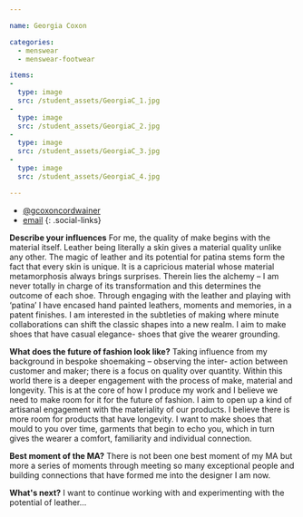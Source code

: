 ```yaml
---

name: Georgia Coxon

categories:
  - menswear
  - menswear-footwear

items:
-
  type: image
  src: /student_assets/GeorgiaC_1.jpg
-
  type: image
  src: /student_assets/GeorgiaC_2.jpg
-
  type: image
  src: /student_assets/GeorgiaC_3.jpg
-
  type: image
  src: /student_assets/GeorgiaC_4.jpg

---
```


* [@gcoxoncordwainer](https://www.instagram.com/gcoxoncordwainer/)
* [email](mailto:georgia.coxon@network.rca.ac.uk)
{: .social-links}

**Describe your influences**
For me, the quality of make begins with the material itself. Leather being
literally a skin gives a material quality unlike any other. The magic of
leather and its potential for patina stems form the fact that every skin is
unique. It is a capricious material whose material metamorphosis always
brings surprises. Therein lies the alchemy – I am never totally in charge
of its transformation and this determines the outcome of each shoe. Through
engaging with the leather and playing with ‘patina’ I have encased hand
painted leathers, moments and memories, in a patent finishes.
I am interested in the subtleties of making where minute collaborations can
shift the classic shapes into a new realm. I aim to make shoes that have
casual elegance- shoes that give the wearer grounding.

**What does the future of fashion look like?**
Taking influence from my background in bespoke shoemaking – observing the
inter- action between customer and maker; there is a focus on quality over
quantity. Within this world there is a deeper engagement with the process
of make, material and longevity. This is at the core of how I produce my
work and I believe we need to make room for it for the future of fashion.
I aim to open up a kind of artisanal engagement with the materiality of our
products. I believe there is more room for products that have longevity. I
want to make shoes that mould to you over time, garments that begin to echo
you, which in turn gives the wearer a comfort, familiarity and individual
connection.

**Best moment of the MA?**
There is not been one best moment of my MA but more a series of moments
through meeting so many exceptional people and building connections that
have formed me into the designer I am now.

**What's next?**
I want to continue working with and experimenting with the potential of
leather…
